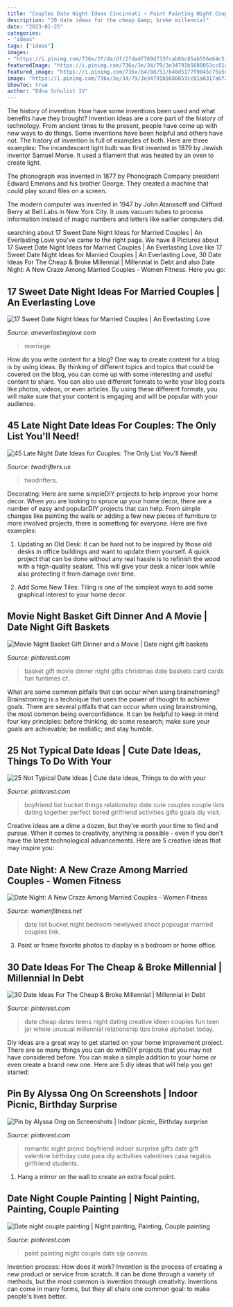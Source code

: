 ```yaml
---
title: "Couples Date Night Ideas Cincinnati ~ Paint Painting Night Couple Date Sip Canvas"
description: "30 date ideas for the cheap &amp; broke millennial"
date: "2023-01-25"
categories:
- "ideas"
tags: ["ideas"]
images:
- "https://i.pinimg.com/736x/2f/da/df/2fdadf769d733fcab8bc85ab556e64c5--happy-marriage-paint-party.jpg"
featuredImage: "https://i.pinimg.com/736x/3e/34/79/3e34791b5680053cc81a0317a6f24f54.jpg"
featured_image: "https://i.pinimg.com/736x/b4/0d/51/b40d5177f9045c75a5dc285459b63907.jpg"
image: "https://i.pinimg.com/736x/3e/34/79/3e34791b5680053cc81a0317a6f24f54.jpg"
ShowToc: true
author: "Edna Schulist IV"
---
```



The history of invention: How have some inventions been used and what benefits have they brought?
Invention ideas are a core part of the history of technology. From ancient times to the present, people have come up with new ways to do things. Some inventions have been helpful and others have not. The history of invention is full of examples of both. Here are three examples:
The incandescent light bulb was first invented in 1879 by Jewish inventor Samuel Morse. It used a filament that was heated by an oven to create light.

The phonograph was invented in 1877 by Phonograph Company president Edward Emmons and his brother George. They created a machine that could play sound files on a screen.

The modern computer was invented in 1947 by John Atanasoff and Clifford Berry at Bell Labs in New York City. It uses vacuum tubes to process information instead of magic numbers and letters like earlier computers did.

	

		
searching about 17 Sweet Date Night Ideas for Married Couples | An Everlasting Love you've came to the right page. We have 8 Pictures about 17 Sweet Date Night Ideas for Married Couples | An Everlasting Love like 17 Sweet Date Night Ideas for Married Couples | An Everlasting Love, 30 Date Ideas For The Cheap &amp; Broke Millennial | Millennial in Debt and also Date Night: A New Craze Among Married Couples - Women Fitness. Here you go:
		
    
## 17 Sweet Date Night Ideas For Married Couples | An Everlasting Love

<img loading=lazy src="https://aneverlastinglove.com/wp-content/uploads/2020/05/date-ideas-for-married-couples-1.png" onerror="this.onerror=null;this.src='https://tse2.mm.bing.net/th?id=OIP.cbnBiUXHa2iRUmW8GR7tCgHaO0&amp;pid=15.1';" alt="17 Sweet Date Night Ideas for Married Couples | An Everlasting Love">

_Source: aneverlastinglove.com_

>marriage. 

	

How do you write content for a blog?
One way to create content for a blog is by using ideas. By thinking of different topics and topics that could be covered on the blog, you can come up with some interesting and useful content to share. You can also use different formats to write your blog posts like photos, videos, or even articles. By using these different formats, you will make sure that your content is engaging and will be popular with your audience.

    
## 45 Late Night Date Ideas For Couples: The Only List You&#039;ll Need!

<img loading=lazy src="https://twodrifters.us/wp-content/uploads/2020/03/Depositphotos_198284678_l-2015.jpg" onerror="this.onerror=null;this.src='https://tse1.mm.bing.net/th?id=OIP.yqUc37ZvjI-j5zr5IkQ-TAHaLH&amp;pid=15.1';" alt="45 Late Night Date Ideas for Couples: The Only List You&#039;ll Need!">

_Source: twodrifters.us_

>twodrifters. 

	

Decorating: Here are some simpleDIY projects to help improve your home decor.
When you are looking to spruce up your home decor, there are a number of easy and popularDIY projects that can help. From simple changes like painting the walls or adding a few new pieces of furniture to more involved projects, there is something for everyone. Here are five examples:
1. Updating an Old Desk: It can be hard not to be inspired by those old desks in office buildings and want to update them yourself. A quick project that can be done without any real hassle is to refinish the wood with a high-quality sealant. This will give your desk a nicer look while also protecting it from damage over time.

2. Add Some New Tiles: Tiling is one of the simplest ways to add some graphical interest to your home decor.

    
## Movie Night Basket Gift Dinner And A Movie | Date Night Gift Baskets

<img loading=lazy src="https://i.pinimg.com/736x/c3/70/ae/c370ae534bd9c13b19ba8fcdd8b9e6b7.jpg" onerror="this.onerror=null;this.src='https://tse2.mm.bing.net/th?id=OIP.UJRv9vt3ZSI304c9HrmFqwHaJ3&amp;pid=15.1';" alt="Movie Night Basket Gift Dinner and a Movie | Date night gift baskets">

_Source: pinterest.com_

>basket gift movie dinner night gifts christmas date baskets card cards fun funtimes cf. 

	

What are some common pitfalls that can occur when using brainstroming?
Brainstroming is a technique that uses the power of thought to achieve goals. There are several pitfalls that can occur when using brainstroming, the most common being overconfidence. It can be helpful to keep in mind four key principles: before thinking, do some research; make sure your goals are achievable; be realistic; and stay humble.

    
## 25 Not Typical Date Ideas | Cute Date Ideas, Things To Do With Your

<img loading=lazy src="https://i.pinimg.com/736x/3e/34/79/3e34791b5680053cc81a0317a6f24f54.jpg" onerror="this.onerror=null;this.src='https://tse4.mm.bing.net/th?id=OIP.dt3-Lf_k-l0qXUrhb8RO0gHaJ3&amp;pid=15.1';" alt="25 Not Typical Date Ideas | Cute date ideas, Things to do with your">

_Source: pinterest.com_

>boyfriend list bucket things relationship date cute couples couple lists dating together perfect bored girlfriend activities gifts goals diy visit. 

	

Creative ideas are a dime a dozen, but they're worth your time to find and pursue. When it comes to creativity, anything is possible - even if you don't have the latest technological advancements. Here are 5 creative ideas that may inspire you: 

    
## Date Night: A New Craze Among Married Couples - Women Fitness

<img loading=lazy src="https://www.womenfitness.net/wp/wp-content/uploads/2017/03/date-night3.jpg" onerror="this.onerror=null;this.src='https://tse4.mm.bing.net/th?id=OIP.tL3A0qnEl6xpmTpYkJobuQHaE8&amp;pid=15.1';" alt="Date Night: A New Craze Among Married Couples - Women Fitness">

_Source: womenfitness.net_

>date list bucket night bedroom newlywed shoot popsugar married couples link. 

	

3. Paint or frame favorite photos to display in a bedroom or home office.

    
## 30 Date Ideas For The Cheap &amp; Broke Millennial | Millennial In Debt

<img loading=lazy src="https://i.pinimg.com/736x/b4/0d/51/b40d5177f9045c75a5dc285459b63907.jpg" onerror="this.onerror=null;this.src='https://tse1.mm.bing.net/th?id=OIP.nslc5COP96Z2mLJCoRpNDgHaLG&amp;pid=15.1';" alt="30 Date Ideas For The Cheap &amp; Broke Millennial | Millennial in Debt">

_Source: pinterest.com_

>date cheap dates teens night dating creative ideen couples fun teen jar whole unusual millennial relationship tips broke alphabet today. 

	

Diy ideas are a great way to get started on your home improvement project. There are so many things you can do withDIY projects that you may not have considered before. You can make a simple addition to your home or even create a brand new one. Here are 5 diy ideas that will help you get started:

    
## Pin By Alyssa Ong On Screenshots | Indoor Picnic, Birthday Surprise

<img loading=lazy src="https://i.pinimg.com/originals/fd/c8/b4/fdc8b4d53fc85412311c2a9f26663aa3.jpg" onerror="this.onerror=null;this.src='https://tse3.mm.bing.net/th?id=OIP.uTQ1a0d153oP5O5d_UM-lwHaJ4&amp;pid=15.1';" alt="Pin by Alyssa Ong on Screenshots | Indoor picnic, Birthday surprise">

_Source: pinterest.com_

>romantic night picnic boyfriend indoor surprise gifts date gift valentine birthday cute para diy activities valentines casa regalos girlfriend students. 

	

1. Hang a mirror on the wall to create an extra focal point.

    
## Date Night Couple Painting | Night Painting, Painting, Couple Painting

<img loading=lazy src="https://i.pinimg.com/736x/2f/da/df/2fdadf769d733fcab8bc85ab556e64c5--happy-marriage-paint-party.jpg" onerror="this.onerror=null;this.src='https://tse3.mm.bing.net/th?id=OIP.uXgIumAT_eAuSRzQAslikwHaNK&amp;pid=15.1';" alt="Date night couple painting | Night painting, Painting, Couple painting">

_Source: pinterest.com_

>paint painting night couple date sip canvas. 

	

Invention process: How does it work?
Invention is the process of creating a new product or service from scratch. It can be done through a variety of methods, but the most common is invention through creativity. Inventions can come in many forms, but they all share one common goal: to make people's lives better.

